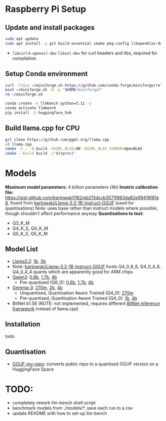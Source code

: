 # Raspberry Pi Setup
## Update and install packages
```bash
sudo apt update
sudo apt install -y git build-essential cmake pkg-config libopenblas-dev jq libcurl4-openssl-dev libssl-dev
```
- `libcurl4-openssl-dev` `libssl-dev` for curl headers and libs, required for compilation

## Setup Conda environment
```bash
curl -fsSLo ~/miniforge.sh https://github.com/conda-forge/miniforge/releases/latest/download/Miniforge3-Linux-aarch64.sh
bash ~/miniforge.sh -b -p "$HOME/miniforge3"
rm ~/miniforge.sh
```
```bash
conda create -n llmbench python=3.11 -y
conda activate llmbench
pip install -U huggingface_hub
```

## Build llama.cpp for CPU
```bash
git clone https://github.com/ggml-org/llama.cpp
cd llama.cpp
cmake -S . -B build -DGGML_BLAS=ON -DGGML_BLAS_VENDOR=OpenBLAS
cmake --build build -j"$(nproc)"
```
# Models
**Maximum model parameters:** 4 billion parameters (4b)
**Imatrix calibration file:** https://gist.github.com/bartowski1182/eb213dccb3571f863da82e99418f81e8, found from [bartowski/Llama-3.2-1B-Instruct-GGUF](https://huggingface.co/bartowski/Llama-3.2-1B-Instruct-GGUF) (used for quantisations)
Note: uses base rather than instruct models where possible, though shouldn't affect performance anyway
**Quantisations to test:** 
- Q3_K_M
- Q4_K_S, Q4_K_M
- Q5_K_S, Q5_K_M
## Model List
- [Llama3.2](https://huggingface.co/collections/meta-llama/llama-32-66f448ffc8c32f949b04c8cf): [1b](https://huggingface.co/meta-llama/Llama-3.2-1B), [3b](https://huggingface.co/meta-llama/Llama-3.2-3B)
- Note: [bartowski/Llama-3.2-1B-Instruct-GGUF](https://huggingface.co/bartowski/Llama-3.2-1B-Instruct-GGUF) hosts Q4_0_8_8, Q4_0_4_8, Q4_0_4_4 quants which are apparently good for ARM chips
- [Qwen3](https://huggingface.co/collections/Qwen/qwen3-67dd247413f0e2e4f653967f): [0.6b](https://huggingface.co/Qwen/Qwen3-0.6B), [1.7b](https://huggingface.co/Qwen/Qwen3-1.7B), [4b](https://huggingface.co/Qwen/Qwen3-4B)
	- Pre-quantised (Q8_0): [0.6b](https://huggingface.co/Qwen/Qwen3-0.6B-GGUF), [1.7b](https://huggingface.co/Qwen/Qwen3-1.7B-GGUF), [4b](https://huggingface.co/Qwen/Qwen3-4B-GGUF)
- [Gemma-3](https://huggingface.co/collections/google/gemma-3-release-67c6c6f89c4f76621268bb6d): [270m](https://huggingface.co/google/gemma-3-270m), [2b](https://huggingface.co/google/gemma-3-1b-pt), [4b](https://huggingface.co/google/gemma-3-4b-pt)
	- Unquantised, Quantisation Aware Trained (Q4_0): [270m](https://huggingface.co/google/gemma-3-270m-qat-q4_0-unquantized)
	- Pre-quantised, Quantisation Aware Trained (Q4_0): [1b](https://huggingface.co/google/gemma-3-1b-pt-qat-q4_0-gguf), [4b](https://huggingface.co/google/gemma-3-4b-pt-qat-q4_0-gguf)
- BitNet b1.58 (NOTE: not implemented, requires different [BitNet inference framework](https://github.com/microsoft/BitNet) instead of llama.cpp)

## Installation
todo

## Quantisation
- [GGUF-my-repo](https://huggingface.co/spaces/ggml-org/gguf-my-repo): converts public repo to a quantised GGUF version on a HuggingFace Space
# TODO:
- completely rework llm-bench shell script
- benchmark models from ./models/*, save each run to a csv
- update README with how to set-up llm-bench
